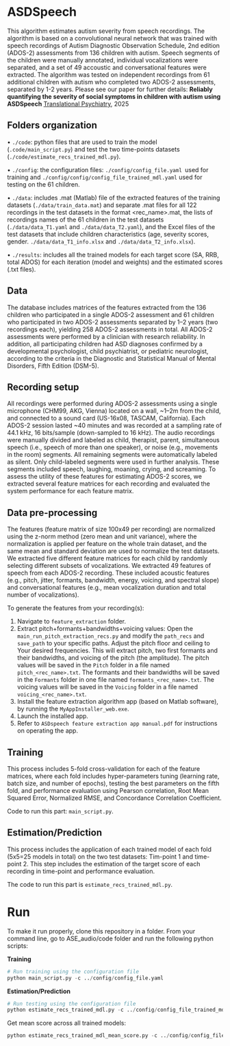 # ASDSpeech

This algorithm estimates autism severity from speech recordings. The algorithm is based on a convolutional neural network that was trained with speech recordings of Autism Diagnostic Observation Schedule, 2nd edition (ADOS-2) assessments from 136 children with autism. Speech segments of the children were manually annotated, individual vocalizations were separated, and a set of 49 accoustic and conversational features were extracted. The algorithm was tested on independent recordings from 61 additional children with autism who completed two ADOS-2 assessments, separated by 1-2 years.
Please see our paper for further details: **Reliably quantifying the severity of social symptoms in children with autism using ASDSpeech** [Translational Psychiatry](https://www.nature.com/articles/s41398-025-03233-6), 2025

## Folders organization
•	`./code`: python files that are used to train the model (`.code/main_script.py`) and test the two time-points datasets (`./code/estimate_recs_trained_mdl.py`).

•	`./config`: the configuration files: `./config/config_file.yaml `used for training and `./config/config/config_file_trained_mdl.yaml` used for testing on the 61 children.

•	`./data`: includes .mat (Matlab) file of the extracted features of the training datasets (`./data/train_data.mat`) and separate .mat files for all 122 recordings in the test datasets in the format <rec_name>.mat, the lists of recordings names of the 61 children in the test datasets (`./data/data_T1.yaml` and `./data/data_T2.yaml`), and the Excel files of the test datasets that include children characteristics (age, severity scores, gender. `./data/data_T1_info.xlsx` and `./data/data_T2_info.xlsx`).

•	`./results`: includes all the trained models for each target score (SA, RRB, total ADOS) for each iteration (model and weights) and the estimated scores (.txt files).

## Data
The database includes matrices of the features extracted from the 136 children who participated in a single ADOS-2 assessment and 61 children who participated in two ADOS-2 assessments separated by 1–2 years (two recordings each), yielding 258 ADOS-2 assessments in total. All ADOS-2 assessments were performed by a clinician with research reliability. In addition, all participating children had ASD diagnoses confirmed by a developmental psychologist, child psychiatrist, or pediatric neurologist, according to the criteria in the Diagnostic and Statistical Manual of Mental Disorders, Fifth Edition (DSM-5). 

## Recording setup

All recordings were performed during ADOS-2 assessments using a single microphone (CHM99, AKG, Vienna) located on a wall, ~1–2m from the child, and connected to a sound card (US-16x08, TASCAM, California). Each ADOS-2 session lasted ~40 minutes and was recorded at a sampling rate of 44.1 kHz, 16 bits/sample (down-sampled to 16 kHz). The audio recordings were manually divided and labeled as child, therapist, parent, simultaneous speech (i.e., speech of more than one speaker), or noise (e.g., movements in the room) segments. All remaining segments were automatically labeled as silent. Only child-labeled segments were used in further analysis. These segments included speech, laughing, moaning, crying, and screaming. To assess the utility of these features for estimating ADOS-2 scores, we extracted several feature matrices for each recording and evaluated the system performance for each feature matrix. 

## Data pre-processing

The features (feature matrix of size 100x49 per recording) are normalized using the z-norm method (zero mean and unit variance), where the normalization is applied per feature on the whole train dataset, and the same mean and standard deviation are used to normalize the test datasets. We extracted five different feature matrices for each child by randomly selecting different subsets of vocalizations. We extracted 49 features of speech from each ADOS-2 recording. These included acoustic features (e.g., pitch, jitter, formants, bandwidth, energy, voicing, and spectral slope) and conversational features (e.g., mean vocalization duration and total number of vocalizations). 

To generate the features from your recording(s):
1. Navigate to `feature_extraction` folder.
2. Extract pitch+formants+bandwidths+voicing values:
   Open the `main_run_pitch_extraction_recs.py` and modify the `path_recs` and `save_path` to your specific paths. Adjust the pitch floor and ceiling to Your desired frequencies. This will extract pitch, two first formants and their bandwidths, and voicing of the pitch     (the amplitude). The pitch values will be saved in the `Pitch` folder in a file named `pitch_<rec_name>.txt`. The formants and their bandwidths will be saved in the `Formants` folder in one file named `formants_<rec_name>.txt`. The voicing values will be saved in the    `Voicing` folder in a file named `voicing_<rec_name>.txt`.
4. Install the feature extraction algorithm app (based on Matlab software), by running the `MyAppInstaller_web.exe`.
5. Launch the installed app.
6. Refer to `ASDspeech feature extraction app manual.pdf` for instructions on operating the app.

## Training

This process includes 5-fold cross-validation for each of the feature matrices, where each fold includes hyper-parameters tuning (learning rate, batch size, and number of epochs), testing the best parameters on the fifth fold, and performance evaluation using Pearson correlation, Root Mean Squared Error, Normalized RMSE, and Concordance Correlation Coefficient.

Code to run this part: `main_script.py`.

## Estimation/Prediction

This process includes the application of each trained model of each fold (5x5=25 models in total) on the two test datasets: Tim-point 1 and time-point 2. This step includes the estimation of the target score of each recording in time-point and performance evaluation.

The code to run this part is `estimate_recs_trained_mdl.py`.

# Run
To make it run properly, clone this repository in a folder.
From your command line, go to ASE_audio/code folder and run the following python scripts:

**Training**
``` python
# Run training using the configuration file
python main_script.py -c ../config/config_file.yaml
```
**Estimation/Prediction**
``` python
# Run testing using the configuration file
python estimate_recs_trained_mdl.py -c ../config/config_file_trained_mdl.yaml
```

Get mean score across all trained models:
``` python
python estimate_recs_trained_mdl_mean_score.py -c ../config/config_file_trained_mdl.yaml
```
